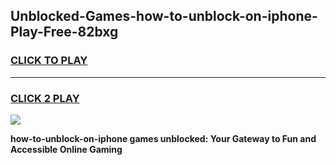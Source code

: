 
## Unblocked-Games-how-to-unblock-on-iphone-Play-Free-82bxg
<h3>
<a href="https://premium76.site?title=how-to-unblock-on-iphone&ref=18A1">CLICK TO PLAY</a></h3>
<hr>

<h3>
<a href="https://premium76.site?title=how-to-unblock-on-iphone&ref=18A1">CLICK 2 PLAY</a>
  
</h3>

<a href="https://premium76.site?title=how-to-unblock-on-iphone&ref=18A1"><img src="https://clearcache.store/games.png"></a>


**how-to-unblock-on-iphone games unblocked: Your Gateway to Fun and Accessible Online Gaming**

